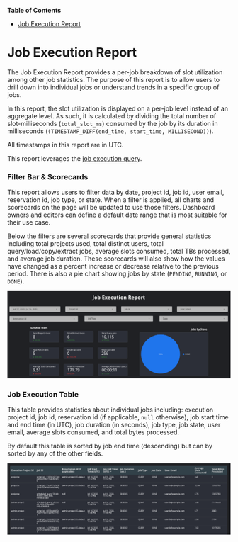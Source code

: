 <!-- START doctoc generated TOC please keep comment here to allow auto update -->
<!-- DON'T EDIT THIS SECTION, INSTEAD RE-RUN doctoc TO UPDATE -->
**Table of Contents**

- [Job Execution Report](#job-execution-report)

<!-- END doctoc generated TOC please keep comment here to allow auto update -->

# Job Execution Report
The Job Execution Report provides a per-job breakdown of slot utilization among other job statistics. The purpose of this report is to allow users to drill down into individual jobs or understand trends in a specific group of jobs.

In this report, the slot utilization is displayed on a per-job level instead of an aggregate level. As such, it is calculated by dividing the total number of slot-milliseconds (`total_slot_ms`) consumed by the job by its duration in milliseconds (`(TIMESTAMP_DIFF(end_time, start_time, MILLISECOND))`).

All timestamps in this report are in UTC.

This report leverages the [job execution query](../sql/job_execution.sql).

### Filter Bar & Scorecards
This report allows users to filter data by date, project id, job id, user email, reservation id, job type, or state. When a filter is applied, all charts and scorecards on the page will be updated to use those filters. Dashboard owners and editors can define a default date range that is most suitable for their use case.

Below the filters are several scorecards that provide general statistics including total projects used, total distinct users, total query/load/copy/extract jobs, average slots consumed, total TBs processed, and average job duration. These scorecards will also show how the values have changed as a percent increase or decrease relative to the previous period. There is also a pie chart showing jobs by state (`PENDING`, `RUNNING`, or `DONE`).

![Filter Bar and Scorecards](../images/job_execution/filters_and_scorecards.png)

### Job Execution Table
This table provides statistics about individual jobs including: execution project id, job id, reservation id (if applicable, `null` otherwise), job start time and end time (in UTC), job duration (in seconds), job type, job state, user email, average slots consumed, and total bytes processed.

By default this table is sorted by job end time (descending) but can by sorted by any of the other fields.

![Job Execution Table](../images/job_execution/execution_table.png)
